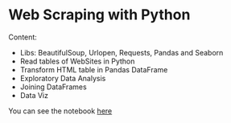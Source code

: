 # Web Scraping with Python

Content:
- Libs: BeautifulSoup, Urlopen, Requests, Pandas and Seaborn
- Read tables of WebSites in Python
- Transform HTML table in Pandas DataFrame
- Exploratory Data Analysis
- Joining DataFrames
- Data Viz

You can see the notebook <a href="https://github.com/JulioHenri/Scraping-tables-python/blob/master/Ney_X_Mpabbe_comparison.ipynb"> here
